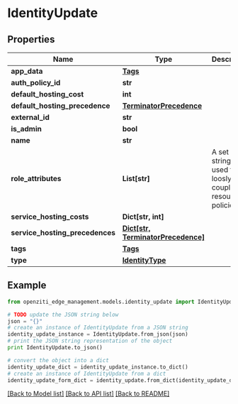 # IdentityUpdate


## Properties
Name | Type | Description | Notes
------------ | ------------- | ------------- | -------------
**app_data** | [**Tags**](Tags.md) |  | [optional] 
**auth_policy_id** | **str** |  | [optional] 
**default_hosting_cost** | **int** |  | [optional] 
**default_hosting_precedence** | [**TerminatorPrecedence**](TerminatorPrecedence.md) |  | [optional] 
**external_id** | **str** |  | [optional] 
**is_admin** | **bool** |  | 
**name** | **str** |  | 
**role_attributes** | **List[str]** | A set of strings used to loosly couple this resource to policies | [optional] 
**service_hosting_costs** | **Dict[str, int]** |  | [optional] 
**service_hosting_precedences** | [**Dict[str, TerminatorPrecedence]**](TerminatorPrecedence.md) |  | [optional] 
**tags** | [**Tags**](Tags.md) |  | [optional] 
**type** | [**IdentityType**](IdentityType.md) |  | 

## Example

```python
from openziti_edge_management.models.identity_update import IdentityUpdate

# TODO update the JSON string below
json = "{}"
# create an instance of IdentityUpdate from a JSON string
identity_update_instance = IdentityUpdate.from_json(json)
# print the JSON string representation of the object
print IdentityUpdate.to_json()

# convert the object into a dict
identity_update_dict = identity_update_instance.to_dict()
# create an instance of IdentityUpdate from a dict
identity_update_form_dict = identity_update.from_dict(identity_update_dict)
```
[[Back to Model list]](../README.md#documentation-for-models) [[Back to API list]](../README.md#documentation-for-api-endpoints) [[Back to README]](../README.md)


